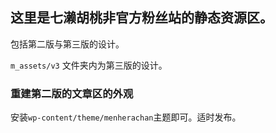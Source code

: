 ## 这里是七濑胡桃非官方粉丝站的静态资源区。

包括第二版与第三版的设计。

`m_assets/v3` 文件夹内为第三版的设计。

### 重建第二版的文章区的外观
安装`wp-content/theme/menherachan`主题即可。适时发布。
